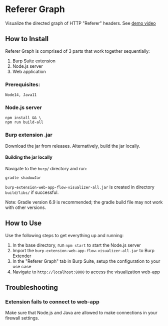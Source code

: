 
# Referer Graph

Visualize the directed graph of HTTP "Referer" headers. See [demo video](https://raw.githubusercontent.com/psalire/Referer-Graph/main/demo.mp4)

## How to Install

Referer Graph is comprised of 3 parts that work together sequentially:

1. Burp Suite extension
2. Node.js server
3. Web application

### Prerequisites:
```
Node14, Java11
```

### Node.js server
```
npm install && \
npm run build-all
```

### Burp extension .jar

Download the jar from releases. Alternatively, build the jar locally.

#### Building the jar locally

Navigate to the `burp/` directory and run:
```
gradle shadowJar
```

`burp-extension-web-app-flow-visualizer-all.jar` is created in directory `build/libs/` if successful.

Note: Gradle version 6.9 is recommended; the gradle build file may not work with other versions.

## How to Use

Use the following steps to get everything up and running:

1. In the base directory, run `npm start` to start the Node.js server
2. Import the `burp-extension-web-app-flow-visualizer-all.jar` to Burp Extender
3. In the "Referer Graph" tab in Burp Suite, setup the configuration to your use case
4. Navigate to `http://localhost:8000` to access the visualization web-app

## Troubleshooting

### Extension fails to connect to web-app

Make sure that Node.js and Java are allowed to make connections in your firewall settings.
